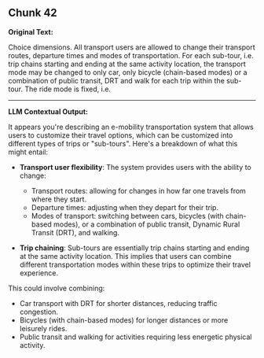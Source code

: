## Chunk 42

**Original Text:**

Choice dimensions. All transport users are allowed to change their transport routes, departure times and modes of
transportation. For each sub-tour, i.e. trip chains starting and ending at the same activity location, the transport mode
may be changed to only car, only bicycle (chain-based modes) or a combination of public transit, DRT and walk for
each trip within the sub-tour. The ride mode is fixed, i.e.

---

**LLM Contextual Output:**

It appears you're describing an e-mobility transportation system that allows users to customize their travel options, which can be customized into different types of trips or "sub-tours". Here's a breakdown of what this might entail:

- **Transport user flexibility**: The system provides users with the ability to change:
  - Transport routes: allowing for changes in how far one travels from where they start.
  - Departure times: adjusting when they depart for their trip.
  - Modes of transport: switching between cars, bicycles (with chain-based modes), or a combination of public transit, Dynamic Rural Transit (DRT), and walking.

- **Trip chaining**: Sub-tours are essentially trip chains starting and ending at the same activity location. This implies that users can combine different transportation modes within these trips to optimize their travel experience.

This could involve combining:
  - Car transport with DRT for shorter distances, reducing traffic congestion.
  - Bicycles (with chain-based modes) for longer distances or more leisurely rides.
  - Public transit and walking for activities requiring less energetic physical activity.
